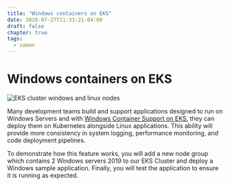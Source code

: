 ```yaml
---
title: "Windows containers on EKS"
date: 2020-07-27T11:33:21-04:00
draft: false
chapter: true
tags:
  - samen
---
```


# Windows containers on EKS

![EKS cluster windows and linux nodes](/images/windows/eks_cluster_win_linux.png)

Many development teams build and support applications designed to run on Windows Servers and with [Windows Container Support on EKS](https://aws.amazon.com/blogs/aws/amazon-eks-windows-container-support-now-generally-available/), they can deploy them on Kubernetes alongside Linux applications. This ability will provide more consistency in system logging, performance monitoring, and code deployment pipelines.

To demonstrate how this feature works, you will add a new node group which contains 2 Windows servers 2019 to our EKS Cluster and deploy a Windows sample application. Finally, you will test the application to ensure it is running as expected.
